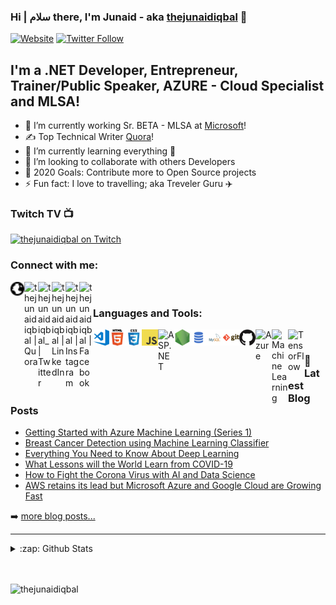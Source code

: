 ### Hi | سلام there, I'm Junaid - aka [thejunaidiqbal][website] 👋

[![Website](https://img.shields.io/website?label=thejunaidiqbal.com&style=for-the-badge&url=https%3A%2F%2Fthejunaidiqbal.com)](https://thejunaidiqbal.com)
[![Twitter Follow](https://img.shields.io/twitter/follow/thejunaidiqbal_?color=1DA1F2&logo=twitter&style=for-the-badge)](https://twitter.com/intent/follow?original_referer=https%3A%2F%2Fgithub.com%2FcodeSTACKr&screen_name=thejunaidiqbal_)


## I'm a .NET Developer, Entrepreneur, Trainer/Public Speaker, AZURE - Cloud Specialist and MLSA!

- 🔭 I’m currently working Sr. BETA - MLSA at [Microsoft][msp]!
- ✍️ Top Technical Writer [Quora][quora]!
- 🌱 I’m currently learning everything 🤣
- 👯 I’m looking to collaborate with others Developers
- 🥅 2020 Goals: Contribute more to Open Source projects
- ⚡ Fun fact: I love to travelling; aka Treveler Guru ✈️

### Twitch TV 📺
[<img src="https://i.ibb.co/0qMgfz1/ecfa37c5f4abaad2f6cf39f4316fb9c7.gif" alt="thejunaidiqbal on Twitch" width="100"/>](https://www.twitch.tv/thejunaidiqbal)

### Connect with me:

[<img align="left" alt="thejunaidiqbal.com" width="22px" src="https://raw.githubusercontent.com/iconic/open-iconic/master/svg/globe.svg" />][website]
[<img align="left" alt="thejunaidiqbal | Quora " width="22px" src="https://cdn.jsdelivr.net/npm/simple-icons@v3/icons/quora.svg" />][quora]
[<img align="left" alt="thejunaidiqbal_ | Twitter" width="22px" src="https://cdn.jsdelivr.net/npm/simple-icons@v3/icons/twitter.svg" />][twitter]
[<img align="left" alt="thejunaidiqbal | LinkedIn" width="22px" src="https://cdn.jsdelivr.net/npm/simple-icons@v3/icons/linkedin.svg" />][linkedin]
[<img align="left" alt="thejunaidiqbal | Instagram" width="22px" src="https://cdn.jsdelivr.net/npm/simple-icons@v3/icons/instagram.svg" />][instagram]
[<img align="left" alt="thejunaidiqbal | Facebook" width="22px" src="https://cdn.jsdelivr.net/npm/simple-icons@v3/icons/facebook.svg" />][facebook]


<br />

### Languages and Tools:

<img align="left" alt="Visual Studio Code" width="26px" src="https://raw.githubusercontent.com/github/explore/80688e429a7d4ef2fca1e82350fe8e3517d3494d/topics/visual-studio-code/visual-studio-code.png" />
<img align="left" alt="HTML5" width="26px" src="https://raw.githubusercontent.com/github/explore/80688e429a7d4ef2fca1e82350fe8e3517d3494d/topics/html/html.png" />
<img align="left" alt="CSS3" width="26px" src="https://raw.githubusercontent.com/github/explore/80688e429a7d4ef2fca1e82350fe8e3517d3494d/topics/css/css.png" />
<img align="left" alt="JavaScript" width="26px" src="https://raw.githubusercontent.com/github/explore/80688e429a7d4ef2fca1e82350fe8e3517d3494d/topics/javascript/javascript.png" />
<img align="left" alt="ASP.NET" width="26px" src="https://i.ibb.co/NLgjYrK/dotnet.png" />
<img align="left" alt="Node.js" width="26px" src="https://raw.githubusercontent.com/github/explore/80688e429a7d4ef2fca1e82350fe8e3517d3494d/topics/nodejs/nodejs.png" />
<img align="left" alt="SQL" width="26px" src="https://raw.githubusercontent.com/github/explore/80688e429a7d4ef2fca1e82350fe8e3517d3494d/topics/sql/sql.png" />
<img align="left" alt="MySQL" width="26px" src="https://raw.githubusercontent.com/github/explore/80688e429a7d4ef2fca1e82350fe8e3517d3494d/topics/mysql/mysql.png" />
<img align="left" alt="Git" width="26px" src="https://raw.githubusercontent.com/github/explore/80688e429a7d4ef2fca1e82350fe8e3517d3494d/topics/git/git.png" />
<img align="left" alt="GitHub" width="26px" src="https://raw.githubusercontent.com/github/explore/78df643247d429f6cc873026c0622819ad797942/topics/github/github.png" />
<img align="left" alt="Azure" width="26px" src="https://i.ibb.co/mJ7PHGt/azure.png" />
<img align="left" alt="Machine Learning" width="26px" src="https://i.ibb.co/ZBGL8Sb/ml.png" />
<img align="left" alt="TensorFlow" width="26px" src="https://i.ibb.co/tXpvrk0/tensor.png" />

<br />


### 📕 Latest Blog Posts

<!-- BLOG-POST-LIST:START -->
- [Getting Started with Azure Machine Learning (Series 1)](https://medium.com/@thejunaidiqbal/getting-started-with-azure-machine-learning-778e49774951)
- [Breast Cancer Detection using Machine Learning Classifier](https://www.linkedin.com/pulse/breast-cancer-detection-using-machine-learning-classifier-iqbal/?trackingId=yUXRt0t80ReJdho25AVfsQ%3D%3D)
- [Everything You Need to Know About Deep Learning](https://www.linkedin.com/pulse/everything-you-need-know-deep-learning-muhammad-junaid-iqbal/?trackingId=bairUIq22k%2FYNdr5533OVg%3D%3D)
- [What Lessons will the World Learn from COVID-19](https://www.linkedin.com/pulse/what-lessons-world-learn-from-covid-19-muhammad-junaid-iqbal/?trackingId=CwrF5Qy90rjB85DuzNTY8w%3D%3D)
- [How to Fight the Corona Virus with AI and Data Science](https://www.linkedin.com/pulse/how-fight-coronavirus-ai-data-science-muhammad-junaid-iqbal/)
- [AWS retains its lead but Microsoft Azure and Google Cloud are Growing Fast](https://www.linkedin.com/pulse/aws-retains-its-lead-microsoft-azure-google-cloud-growing-iqbal/)
<!-- BLOG-POST-LIST:END -->

➡️ [more blog posts...](https://thejunaidiqbal.com)


---

<details>
  <summary>:zap: Github Stats</summary>

<img align="left" alt="thejunaidiqbal's Github Stats" src="https://github-readme-stats.vercel.app/api?username=thejunaidiqbal&show_icons=true&hide_border=true" />
</details>




[website]: https://thejunaidiqbal.com
[msp]: https://studentambassadors.microsoft.com/en-US/profile/5195
[twitter]: https://twitter.com/thejunaidiqbal_
[instagram]: https://instagram.com/thejunaidiqbal
[linkedin]: https://linkedin.com/in/thejunaidiqbal
[facebook]: https://facebook.com/thejunaidiqbal
[quora]: https://www.quora.com/profile/Muhammad-Junaid-Iqbal-6

<br /><br />
<img align="left" src="https://komarev.com/ghpvc/?username=thejunaidiqbal" alt="thejunaidiqbal" />
